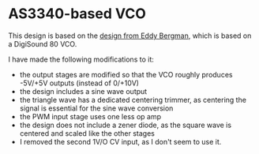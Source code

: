 # AS3340-based VCO

This design is based on the [design from Eddy Bergman](https://www.eddybergman.com/2020/01/synthesizer-build-part-18-really-good.html), which is based on a DigiSound 80 VCO.

I have made the following modifications to it:

 - the output stages are modified so that the VCO roughly produces -5V/+5V outputs (instead of 0/+10V)
 - the design includes a sine wave output
 - the triangle wave has a dedicated centering trimmer, as centering the signal is essential for the sine wave conversion
 - the PWM input stage uses one less op amp
 - the design does not include a zener diode, as the square wave is centered and scaled like the other stages
 - I removed the second 1V/O CV input, as I don't seem to use it.

